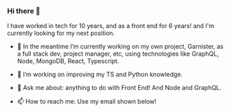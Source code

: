 ### Hi there 👋

I have worked in tech for 10 years, and as a front end for 6 years! and I'm currently looking for my next position. 

- 🔭 In the meantime I’m currently working on my own project, Garnister, as a full stack dev, project manager, etc, using technologies like GraphQL, Node, MongoDB, React, Typescript.
- 🌱 I’m working on improving my TS and Python knowledge.

- 💬 Ask me about: anything to do with Front End! And Node and GraphQL.
- 📫 How to reach me: Use my email shown below!

<!--
**VanessaPC/VanessaPC** is a ✨ _special_ ✨ repository because its `README.md` (this file) appears on your GitHub profile.

I have worked in tech for 10 years, and as a front end for 6 years! and I'm currently looking for my next position. 

- 🔭 In the meantime I’m currently working on my own project, Garnister, as a dev, project manager, etc etc!
- 🌱 I’m working on improving my TS knowledge and my data structures and algos!

- 💬 Ask me about: anything to do with Front End! And Node and GraphQL.
- 📫 How to reach me: Use my email shown below!
-->
